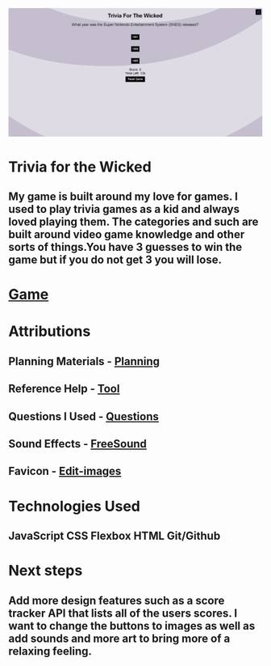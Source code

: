 ![Alt text](image-1.png)

# Trivia for the Wicked 
## My game is built around my love for games. I used to play trivia games as a kid and always loved playing them. The categories and such are built around video game knowledge and other sorts of things.You have 3 guesses to win the game but if you do not get 3 you will lose.


# [Game](https://triviaforthewicked.netlify.app/)

# Attributions
## Planning Materials - [Planning](https://docs.google.com/document/d/1wTY9o-4_6qh_gyPpRZdtZpVKySACTnxwe5xcajbiKYE/edit)
## Reference Help - [Tool](https://developer.mozilla.org/en-US/ )
## Questions I Used - [Questions](https://icebreakerideas.com/video-game-trivia/ )
## Sound Effects - [FreeSound](https://freesound.org/)
## Favicon - [Edit-images](https://www4.lunapic.com/editor/?action=quick-upload)

# Technologies Used
## JavaScript CSS Flexbox HTML Git/Github

# Next steps
## Add more design features such as a score tracker API that lists all of the users scores. I want to change the buttons to images as well as add sounds and more art to bring more of a relaxing feeling.